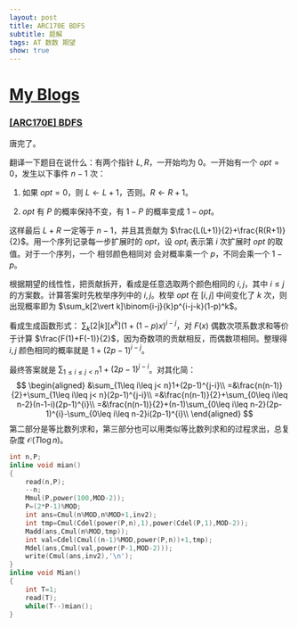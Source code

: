 ```yaml
---
layout: post
title: ARC170E BDFS
subtitle: 题解
tags: AT 数数 期望
show: true
---
```


# [My Blogs](https://wronganswer90.github.io/2024/10/09/ARC170E-BDFS)

### [[ARC170E] BDFS](https://www.luogu.com.cn/problem/AT_arc170_e)

唐完了。

翻译一下题目在说什么：有两个指针 $L,R$，一开始均为 $0$。一开始有一个 $opt=0$，发生以下事件 $n-1$ 次：

1. 如果 $opt=0$，则 $L\leftarrow L +1$，否则。$R\leftarrow R +1$。

2. $opt$ 有 $P$ 的概率保持不变，有 $1-P$ 的概率变成 $1-opt$。

这样最后 $L+R$ 一定等于 $n-1$，并且其贡献为 $\frac{L(L+1)}{2}+\frac{R(R+1)}{2}$。用一个序列记录每一步扩展时的 $opt$，设 $opt_i$ 表示第 $i$ 次扩展时 $opt$ 的取值。对于一个序列，一个 相邻颜色相同对 会对概率乘一个 $p$，不同会乘一个 $1-p$。

根据期望的线性性，把贡献拆开，看成是任意选取两个颜色相同的 $i,j$，其中 $i\leq j$ 的方案数。计算答案时先枚举序列中的 $i,j$。枚举 $opt$ 在 $[i,j]$ 中间变化了 $k$ 次，则出现概率即为 $\sum_k[2\vert k]\binom{i-j}{k}p^{i-j-k}(1-p)^k$。

看成生成函数形式： $\sum_k[2\vert k][x^k](1+(1-p)x)^{i-j}$，对 $F(x)$ 偶数次项系数求和等价于计算 $\frac{F(1)+F(-1)}{2}$，因为奇数项的贡献相反，而偶数项相同。整理得 $i,j$ 颜色相同的概率就是 $1+(2p-1)^{i-j}$。

最终答案就是 $\sum_{1\leq i\leq j< n}1+(2p-1)^{j-i}$。对其化简：
$$
\begin{aligned}
&\sum_{1\leq i\leq j< n}1+(2p-1)^{j-i}\\
=&\frac{n(n-1)}{2}+\sum_{1\leq i\leq j< n}(2p-1)^{j-i}\\
=&\frac{n(n-1)}{2}+\sum_{0\leq i\leq n-2}(n-1-i)(2p-1)^{i}\\
=&\frac{n(n-1)}{2}+(n-1)\sum_{0\leq i\leq n-2}(2p-1)^{i}-\sum_{0\leq i\leq n-2}i(2p-1)^{i}\\
\end{aligned}
$$
第二部分是等比数列求和，第三部分也可以用类似等比数列求和的过程求出，总复杂度 $\mathcal O(T\log n)$。

```cpp
int n,P;
inline void mian()
{
	read(n,P);
	--n;
	Mmul(P,power(100,MOD-2));
	P=(2*P-1)%MOD;
	int ans=Cmul(n%MOD,n%MOD+1,inv2);
	int tmp=Cmul(Cdel(power(P,n),1),power(Cdel(P,1),MOD-2));
	Madd(ans,Cmul(n%MOD,tmp));
	int val=Cdel(Cmul((n-1)%MOD,power(P,n))+1,tmp);
	Mdel(ans,Cmul(val,power(P-1,MOD-2)));
	write(Cmul(ans,inv2),'\n');
}
inline void Mian()
{
	int T=1;
	read(T);
	while(T--)mian();
}
```

